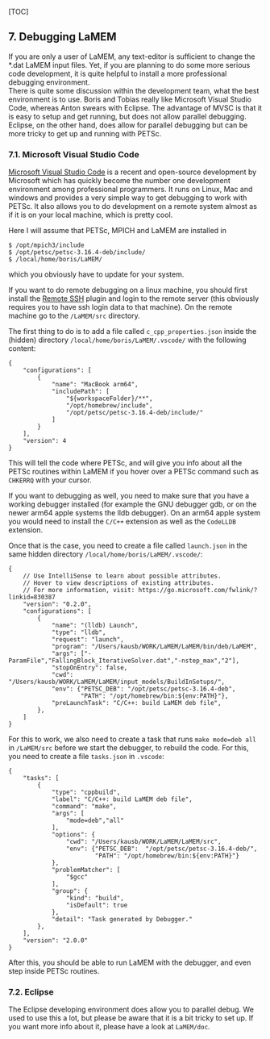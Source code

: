 [TOC]

## 7. Debugging LaMEM
If you are only a user of LaMEM, any text-editor is sufficient to change the *.dat LaMEM input files. Yet, if you are planning to do some more serious code development, it is quite helpful to install a more professional debugging environment.  
There is quite some discussion within the development team, what the best environment is to use. Boris and Tobias really like Microsoft Visual Studio Code, whereas Anton swears with Eclipse. The advantage of MVSC is that it is easy to setup and get running, but does not allow parallel debugging. Eclipse, on the other hand, does allow for parallel debugging but can be more tricky to get up and running with PETSc.

### 7.1. Microsoft Visual Studio Code
[Microsoft Visual Studio Code](https://code.visualstudio.com) is a recent and open-source development by Microsoft which has quickly become the number one development environment among professional programmers. It runs on Linux, Mac and windows and provides a very simple way to get debugging to work with PETSc. It also allows you to do development on a remote system almost as if it is on your local machine, which is pretty cool.

Here I will assume that PETSc, MPICH and LaMEM are installed in
```
$ /opt/mpich3/include
$ /opt/petsc/petsc-3.16.4-deb/include/
$ /local/home/boris/LaMEM/
```
which you obviously have to update for your system. 

If you want to do remote debugging on a linux machine, you should first install the [Remote SSH](https://marketplace.visualstudio.com/items?itemName=ms-vscode-remote.remote-ssh) plugin and login to the remote server (this obviously requires you to have ssh login data to that machine). On the remote machine go to the `/LaMEM/src` directory.

The first thing to do is to add a file called `c_cpp_properties.json` inside the (hidden) directory 
``/local/home/boris/LaMEM/.vscode/`` with the following content:
```
{
    "configurations": [
        {
            "name": "MacBook arm64",
            "includePath": [
                "${workspaceFolder}/**",
                "/opt/homebrew/include",
                "/opt/petsc/petsc-3.16.4-deb/include/"
            ]
        }
    ],
    "version": 4
}
```
This will tell the code where PETSc, and will give you info about all the PETSc routines within LaMEM if you hover over a PETSc command such as ``CHKERRQ`` with your cursor.

If you want to debugging as well, you need to make sure that you have a working debugger installed (for example the GNU debugger gdb, or on the newer arm64 apple systems the lldb debugger). On an arm64 apple system you would need to install the `C/C++` extension as well as the `CodeLLDB` extension. 

Once that is the case, you need to create a file called ``launch.json`` in the same hidden directory ``/local/home/boris/LaMEM/.vscode/``:
```
{
    // Use IntelliSense to learn about possible attributes.
    // Hover to view descriptions of existing attributes.
    // For more information, visit: https://go.microsoft.com/fwlink/?linkid=830387
    "version": "0.2.0",
    "configurations": [
        {
            "name": "(lldb) Launch",
            "type": "lldb",
            "request": "launch",
            "program": "/Users/kausb/WORK/LaMEM/LaMEM/bin/deb/LaMEM",
            "args": ["-ParamFile","FallingBlock_IterativeSolver.dat","-nstep_max","2"],
            "stopOnEntry": false,
            "cwd": "/Users/kausb/WORK/LaMEM/LaMEM/input_models/BuildInSetups/",
            "env": {"PETSC_DEB": "/opt/petsc/petsc-3.16.4-deb",
                    "PATH": "/opt/homebrew/bin:${env:PATH}"},
            "preLaunchTask": "C/C++: build LaMEM deb file",
        },   
    ]
}
```

For this to work, we also need to create a task that runs ``make mode=deb all`` in ``/LaMEM/src`` before we start the debugger, to rebuild the code. 
For this, you need to create a file `tasks.json` in `.vscode`:
```
{
    "tasks": [
        {
            "type": "cppbuild",
            "label": "C/C++: build LaMEM deb file",
            "command": "make",
            "args": [
                "mode=deb","all"
            ],
            "options": {
                "cwd": "/Users/kausb/WORK/LaMEM/LaMEM/src",
                "env": {"PETSC_DEB":  "/opt/petsc/petsc-3.16.4-deb/",
                        "PATH": "/opt/homebrew/bin:${env:PATH}"}
            },
            "problemMatcher": [
                "$gcc"
            ],
            "group": {
                "kind": "build",
                "isDefault": true
            },
            "detail": "Task generated by Debugger."
        },
    ],
    "version": "2.0.0"
}
```

After this, you should be able to run LaMEM with the debugger, and even step inside PETSc routines.


### 7.2. Eclipse
The Eclipse developing environment does allow you to parallel debug. We used to use this a lot, but please be aware that it is a bit tricky to set up. If you want more info about it, please have a look at `LaMEM/doc`.


